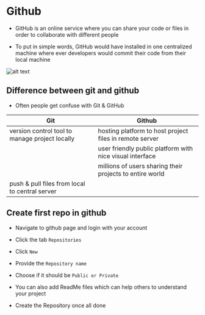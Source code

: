 # Github

- GitHub is an online service where you can share your code or files in order to collaborate with different people

- To put in simple words, GitHub would have installed in one centralized machine where ever developers would commit their code from their local machine

![alt text](../images/github.png)

## Difference between git and github
- Often people get confuse with Git & GitHub

| Git                                            | Github                                                   |
| -----------------------------------------------| -------------------------------------------------------- |
| version control tool to manage project locally | hosting platform to host project files in remote server  |
|                                                | user friendly public platform with nice visual interface |
|                                                | millions of users sharing their projects to entire world |
| push & pull files from local to central server |                                                          |

## Create first repo in github
- Navigate to github page and login with your account

- Click the tab `Repositories`

- Click `New`

- Provide the `Repository name`

- Choose if it should be `Public or Private`

- You can also add ReadMe files which can help others to understand your project

- Create the Repository once all done
